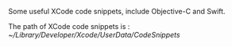 Some useful XCode code snippets, include Objective-C and Swift.  

The path of XCode code snippets is : *~/Library/Developer/Xcode/UserData/CodeSnippets*
